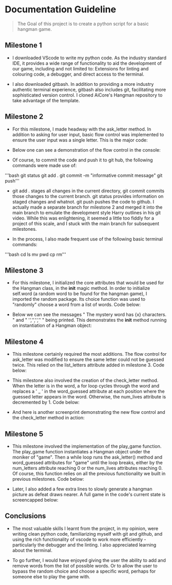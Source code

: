 # Documentation Guideline

> The Goal of this project is to create a python script for a basic hangman game.

## Milestone 1

- I downloaded VScode to write my python code. As the industry standard IDE, it provides a wide range of functionality to aid the development of our game, including and not limited to: Extensions for linting and colouring code, a debugger, and direct access to the terminal.

- I also downloaded gitbash. In addition to providing a more industry authentic terminal experience, gitbash also includes git, facilitating more sophisticated version control. I cloned AiCore's Hangman repository to take advantage of the template.

## Milestone 2

- For this milestone, I made headway with the ask_letter method. In addition to asking for user input, basic flow control was implemented to ensure the user input was a single letter. This is the major code:

- Below one can see a demonstration of the flow control in the console:

- Of course, to commit the code and push it to git hub, the following commands were made use of:

'''bash
git status
git add . 
git commit -m "informative commit message"
git push'''

- git add . stages all changes in the current directory, git commit commits those changes to the current branch. git status provides information on staged changes and whatnot. git push pushes the code to github. I actually made a separate branch for milestone 2 and merged it into the main branch to emulate the development style Harry outlines in his git video. While this was enlightening, it seemed a little too fiddly for a project of this scale, and I stuck with the main branch for subsequent milestones.

- In the process, I also made frequent use of the following basic terminal commands:

'''bash
cd
ls
mv
pwd
cp
rm'''

## Milestone 3

- For this milestone, I initialized the core attributes that would be used for the Hangman class, in the __init__ magic method. In order to initialize self.word (a random word to be found for the hangman game), I imported the random package. Its choice function was used to "randomly" choose a word from a list of words. Code below:

- Below we can see the messages " The mystery word has {x} characters. " and " '_','_','_','_' " being printed. This demonstrates the __init__ method running on instantiation of a Hangman object:

## Milestone 4

- This milestone certainly required the most additions. The flow control for ask_letter was modified to ensure the same letter could not be guessed twice. This relied on the list_letters attribute added in milestone 3. Code below:

- This milestone also involved the creation of the check_letter method. When the letter is in the word, a for loop cycles through the word and replaces a ' _ ' in the word_guessed attribute at each position where the guessed letter appears in the word. Otherwise, the num_lives attribute is decremented by 1. Code below:

- And here is another screenprint demonstrating the new flow control and the check_letter method in action:

## Milestone 5

- This milestone involved the implementation of the play_game function. The play_game function instantiates a Hangman object under the moniker of "game". Then a while loop runs the ask_letter() method and word_guessed attributes for "game" until the loop breaks, either by the num_letters attribute reaching 0 or the num_lives attributes reaching 0. Of course, this function relies on all the previous functionality we built in previous milestones. Code below:

- Later, I also added a few extra lines to slowly generate a hangman picture as defeat draws nearer. A full game in the code's current state is screencapped below: 

## Conclusions


- The most valuable skills I learnt from the project, in my opinion, were writing clean python code, familiarizing myself with git and github, and using the rich functionality of vscode to work more efficiently - particularly the debugger and the linting. I also appreciated learning about the terminal.

- To go further, I would have enjoyed giving the user the ability to add and remove words from the list of possible words. Or to allow the user to bypass the random choice and choose a specific word, perhaps for someone else to play the game with.
